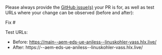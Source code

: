 Please always provide the [GitHub issue(s)](../issues) your PR is for, as well as test URLs where your change can be observed (before and after):

Fix #<gh-issue-id>

Test URLs:
- Before: https://main--aem-eds-ue-aniless--linuskohler-vass.hlx.live/
- After: https://<branch>--aem-eds-ue-aniless--linuskohler-vass.hlx.live/
